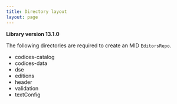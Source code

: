```yaml
---
title: Directory layout
layout: page
---
```


**Library version 13.1.0**

The following directories are required to create an MID `EditorsRepo`.


- codices-catalog
- codices-data
- dse
- editions
- header
- validation
- textConfig
